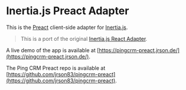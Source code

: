 # Inertia.js Preact Adapter

This is the [Preact](https://preactjs.com/) client-side adapter for [Inertia.js](https://inertiajs.com).

> This is a port of the original [Inertia.js React Adapter](https://github.com/inertiajs/inertia).

A live demo of the app is available at [https://pingcrm-preact.jrson.de/](https://pingcrm-preact.jrson.de/).

The Ping CRM Preact repo is available at [https://github.com/jrson83/pingcrm-preact](https://github.com/jrson83/pingcrm-preact).

